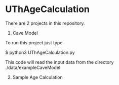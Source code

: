 # UThAgeCalculation

There are 2 projects in this repository.

1. Cave Model

To run this project just type

$ python3 UThAgeCalculation.py

This code will read the input data from the directory ./data/exampleCaveModel

2. Sample Age Calculation

